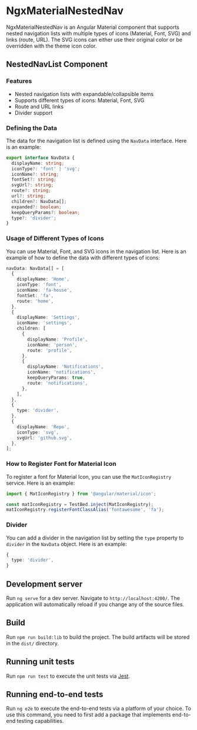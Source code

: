 # NgxMaterialNestedNav

NgxMaterialNestedNav is an Angular Material component that supports nested navigation lists with multiple types of icons (Material, Font, SVG) and links (route, URL). The SVG icons can either use their original color or be overridden with the theme icon color.

## NestedNavList Component

### Features

- Nested navigation lists with expandable/collapsible items
- Supports different types of icons: Material, Font, SVG
- Route and URL links
- Divider support

### Defining the Data

The data for the navigation list is defined using the `NavData` interface. Here is an example:

```ts
export interface NavData {
  displayName: string;
  iconType?: 'font' | 'svg';
  iconName?: string;
  fontSet?: string;
  svgUrl?: string;
  route?: string;
  url?: string;
  children?: NavData[];
  expanded?: boolean;
  keepQueryParams?: boolean;
  type?: 'divider';
}
```

### Usage of Different Types of Icons

You can use Material, Font, and SVG icons in the navigation list. Here is an example of how to define the data with different types of icons:

```ts
navData: NavData[] = [
  {
    displayName: 'Home',
    iconType: 'font',
    iconName: 'fa-house',
    fontSet: 'fa',
    route: 'home',
  },
  {
    displayName: 'Settings',
    iconName: 'settings',
    children: [
      {
        displayName: 'Profile',
        iconName: 'person',
        route: 'profile',
      },
      {
        displayName: 'Notifications',
        iconName: 'notifications',
        keepQueryParams: true,
        route: 'notifications',
      },
    ],
  },
  {
    type: 'divider',
  },
  {
    displayName: 'Repo',
    iconType: 'svg',
    svgUrl: 'github.svg',
  },
];
```

### How to Register Font for Material Icon

To register a font for Material Icon, you can use the `MatIconRegistry` service. Here is an example:

```ts
import { MatIconRegistry } from '@angular/material/icon';

const matIconRegistry = TestBed.inject(MatIconRegistry);
matIconRegistry.registerFontClassAlias('fontawesome', 'fa');
```

### Divider

You can add a divider in the navigation list by setting the `type` property to `divider` in the `NavData` object. Here is an example:

```ts
{
  type: 'divider',
}
```

## Development server

Run `ng serve` for a dev server. Navigate to `http://localhost:4200/`. The application will automatically reload if you change any of the source files.

## Build

Run `npm run build:lib` to build the project. The build artifacts will be stored in the `dist/` directory.

## Running unit tests

Run `npm run test` to execute the unit tests via [Jest](https://jestjs.io/).

## Running end-to-end tests

Run `ng e2e` to execute the end-to-end tests via a platform of your choice. To use this command, you need to first add a package that implements end-to-end testing capabilities.
